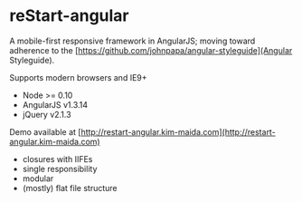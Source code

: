 reStart-angular
==========

A mobile-first responsive framework in AngularJS; moving toward adherence to the [https://github.com/johnpapa/angular-styleguide](Angular Styleguide).

Supports modern browsers and IE9+

* Node >= 0.10  
* AngularJS v1.3.14  
* jQuery v2.1.3 

Demo available at [http://restart-angular.kim-maida.com](http://restart-angular.kim-maida.com)

* closures with IIFEs
* single responsibility
* modular
* (mostly) flat file structure
